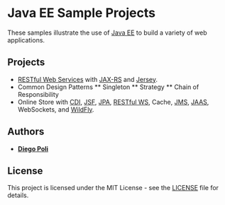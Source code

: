 # Java EE Sample Projects
These samples illustrate the use of [Java EE](http://www.oracle.com/technetwork/java/javaee/overview/index.html) to build a variety of web applications.

## Projects
* [RESTful Web Services](http://docs.oracle.com/javaee/6/tutorial/doc/gijqy.html) with [JAX-RS](https://github.com/jax-rs) and [Jersey](https://jersey.github.io/).
* Common Design Patterns
  ** Singleton
  ** Strategy
  ** Chain of Responsibility
* Online Store with [CDI](http://docs.oracle.com/javaee/6/tutorial/doc/giwhl.html), [JSF](http://docs.oracle.com/javaee/6/tutorial/doc/bnaph.html), [JPA](http://docs.oracle.com/javaee/6/tutorial/doc/bnbpz.html), [RESTful WS](http://docs.oracle.com/javaee/6/tutorial/doc/gijqy.html), Cache, [JMS](http://docs.oracle.com/javaee/6/tutorial/doc/bncdr.html), [JAAS](https://docs.oracle.com/javase/8/docs/technotes/guides/security/jaas/JAASRefGuide.html), WebSockets, and [WildFly](http://wildfly.org/).

## Authors
* [**Diego Poli**](https://www.linkedin.com/in/diegopoli)

## License
This project is licensed under the MIT License - see the [LICENSE](LICENSE) file for details.
